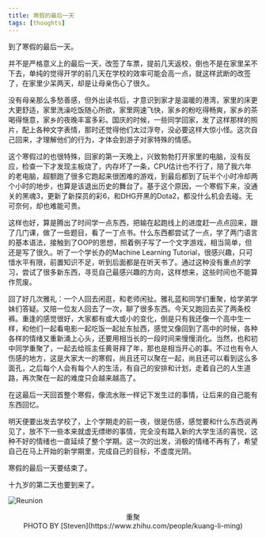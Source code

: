 ```yaml
---
title: 寒假的最后一天
tags: [thoughts]
---
```


到了寒假的最后一天。

并不是严格意义上的最后一天，改签了车票，提前几天返校，倒也不是在家里呆不下去，单纯的觉得开学的前几天在学校的效率可能会高一点，就这样武断的改签了，在家里少呆两天，却是让母亲伤心了很久。

没有母亲那么多愁善感，但外出读书后，才意识到家才是温暖的港湾，家里的床更大更舒适，家里洗澡吃饭随心所欲，家里网速飞快，家乡的粉吃得畅爽，家乡的茶喝得惬意，家乡的夜晚丰富多彩。国庆的时候，一些同学回家，发了这样那样的照片，配上各种文字表情，那时还觉得他们太过浮夸，没必要这样大惊小怪。这次自己回来，才理解他们的行为，才体会到游子对家特殊的情感。

这个寒假过的也很特殊，回家的第一天晚上，兴致勃勃打开家里的电脑，没有反应，检查一下才发现主板烧了，内存坏了一条，CPU估计也不行了，陪了我六年的老电脑，超额跑了很多它跑起来很困难的游戏，到最后都到了玩半个小时冷却两个小时的地步，也算是该退出历史的舞台了。基于这个原因，一个寒假下来，没通关的黑魂3，更新了新探员的彩6，和DHG开黑的Dota2，都没什么机会去碰。无可奈何，却也难能可贵。

<!--more-->

这样也好，算是腾出了时间学一点东西，把输在起跑线上的进度赶一点点回来，跟了几门课，做了一些题目，看了一丁点书。什么东西都尝试了一点，学了两门语言的基本语法，接触到了OOP的思想，照着例子写了一个文字游戏，相当简单，但还是写了很久。听了一个学长办的Machine Learning Tutorial，很感兴趣，只可惜水平有限，前置知识不足，听到后面都是在听天书了。通过这种没有重点的学习，尝试了很多新东西，寻觅自己最感兴趣的方向，这样想来，这些时间也不能算作荒废。

回了好几次雅礼：一个人回去闲逛，和老师闲扯。雅礼蓝和同学们重聚，给学弟学妹们答疑。又陪一位友人回去了一次，聊了很多东西。今天又跑回去买了两条校裤。重逢的感觉很好，大家都有或大或小的变化，倒是只有我还像一个高中生一样，和他们一起看电影一起吃饭一起扯东扯西，感觉又像回到了高中的时候，各种各样的情绪又重新涌上心头，还要用相当长的一段时间来慢慢消化。当然，也和初中同学重聚了，一起去给班主任黄哥拜了年，那也是相当开心的事。不过也有令人伤感的地方，这是大家大一的寒假，尚且还可以聚在一起，尚且还可以看到这么多面孔，之后每个人会有每个人的生活，有自己的安排和计划，走着自己的人生道路，再次聚在一起的难度只会越来越高了。

在这最后一天回首整个寒假，像流水账一样记下发生过的事情，让后来的自己能有东西回忆。

明天便要出发去学校了，上个学期走的前一夜，很是伤感，感觉要和什么东西说再见了，放不下一些本来就虚无缥缈的事情，完全没有踏入新的大学生活的喜悦，这种不好的情绪也一直延续了整个学期。这一次的出发，消极的情绪不再有了，希望自己在马上开始的新学期里，完成自己的目标，不虚度光阴。

寒假的最后一天要结束了。

十九岁的第二天也要到来了。

![Reunion](/images/last-day-of-winter-2017/reunion.jpg)

<center>重聚</center>
<center>PHOTO BY [Steven](https://www.zhihu.com/people/kuang-li-ming)</center>